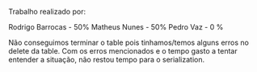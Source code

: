 Trabalho realizado por: 

Rodrigo Barrocas - 50%
Matheus Nunes - 50%
Pedro Vaz - 0 %

Não conseguimos terminar o table pois tinhamos/temos alguns erros no delete da table. 
Com os erros mencionados e o tempo gasto a tentar entender a situação, não restou tempo para o serialization.